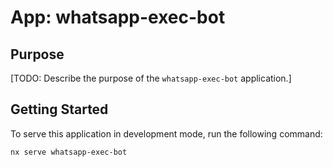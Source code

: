 # App: whatsapp-exec-bot

## Purpose

[TODO: Describe the purpose of the `whatsapp-exec-bot` application.]

## Getting Started

To serve this application in development mode, run the following command:

```bash
nx serve whatsapp-exec-bot
```
